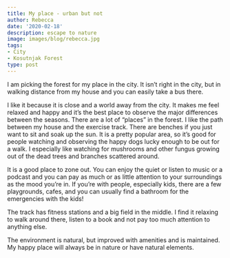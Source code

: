 ```yaml
---
title: My place - urban but not
author: Rebecca
date: '2020-02-18'
description: escape to nature 
image: images/blog/rebecca.jpg
tags:
- City
- Kosutnjak Forest
type: post
---
```



I am picking the forest for my place in the city. It isn’t right in the city, but in walking distance from my house and you can easily take a bus there.

I like it because it is close and a world away from the city. It makes me feel relaxed and happy and it’s the best place to observe the major differences between the seasons. There are a lot of “places” in the forest. I like the path between my house and the exercise track. There are benches if you just want to sit and soak up the sun. It is a pretty popular area, so it’s good for people watching and observing the happy dogs lucky enough to be out for a walk. I especially like watching for mushrooms and other fungus growing out of the dead trees and branches scattered around. 

It is a good place to zone out. You can enjoy the quiet or listen to music or a podcast and you can pay as much or as little attention to your surroundings as the mood you’re in. If you’re with people, especially kids, there are a few playgrounds, cafes, and you can usually find a bathroom for the emergencies with the kids! 

The track has fitness stations and a big field in the middle. I find it relaxing to walk around there, listen to a book and not pay too much attention to anything else. 

The environment is natural, but improved with amenities and is maintained. My happy place will always be in nature or have natural elements.